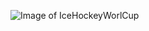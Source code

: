 ![Image of IceHockeyWorlCup](https://storage.allsportdb.com/orig/event/4d0a9696-b982-4440-ac9b-c010bef920d5)
